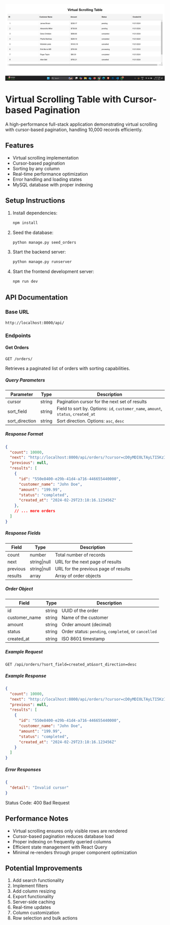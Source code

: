 ![Virtual scrolling table with cursor-based pagination](https://github.com/ask0123/Omara-Full-Stack-Developer-Take-Home-Assignment/blob/316a118e54950a71fc6836d690867adce5314a1f/project/image.jpg)


# Virtual Scrolling Table with Cursor-based Pagination

A high-performance full-stack application demonstrating virtual scrolling with cursor-based pagination, handling 10,000 records efficiently.

## Features

- Virtual scrolling implementation
- Cursor-based pagination
- Sorting by any column
- Real-time performance optimization
- Error handling and loading states
- MySQL database with proper indexing

## Setup Instructions

1. Install dependencies:
   ```bash
   npm install
   ```

2. Seed the database:
   ```bash
   python manage.py seed_orders
   ```

3. Start the backend server:
   ```bash
   python manage.py runserver
   ```

4. Start the frontend development server:
   ```bash
   npm run dev
   ```

## API Documentation

### Base URL
```
http://localhost:8000/api/
```

### Endpoints

#### Get Orders
```http
GET /orders/
```

Retrieves a paginated list of orders with sorting capabilities.

##### Query Parameters

| Parameter | Type | Description |
|-----------|------|-------------|
| cursor | string | Pagination cursor for the next set of results |
| sort_field | string | Field to sort by. Options: `id`, `customer_name`, `amount`, `status`, `created_at` |
| sort_direction | string | Sort direction. Options: `asc`, `desc` |

##### Response Format

```json
{
  "count": 10000,
  "next": "http://localhost:8000/api/orders/?cursor=cD0yMDI0LTAyLTI5KzIzJTNBMTglM0ExNi4xMjM0NTYlMkI=",
  "previous": null,
  "results": [
    {
      "id": "550e8400-e29b-41d4-a716-446655440000",
      "customer_name": "John Doe",
      "amount": "199.99",
      "status": "completed",
      "created_at": "2024-02-29T23:18:16.123456Z"
    },
    // ... more orders
  ]
}
```

##### Response Fields

| Field | Type | Description |
|-------|------|-------------|
| count | number | Total number of records |
| next | string\|null | URL for the next page of results |
| previous | string\|null | URL for the previous page of results |
| results | array | Array of order objects |

##### Order Object

| Field | Type | Description |
|-------|------|-------------|
| id | string | UUID of the order |
| customer_name | string | Name of the customer |
| amount | string | Order amount (decimal) |
| status | string | Order status: `pending`, `completed`, or `cancelled` |
| created_at | string | ISO 8601 timestamp |

##### Example Request

```http
GET /api/orders/?sort_field=created_at&sort_direction=desc
```

##### Example Response

```json
{
  "count": 10000,
  "next": "http://localhost:8000/api/orders/?cursor=cD0yMDI0LTAyLTI5KzIzJTNBMTglM0ExNi4xMjM0NTYlMkI=",
  "previous": null,
  "results": [
    {
      "id": "550e8400-e29b-41d4-a716-446655440000",
      "customer_name": "John Doe",
      "amount": "199.99",
      "status": "completed",
      "created_at": "2024-02-29T23:18:16.123456Z"
    }
  ]
}
```

##### Error Responses

```json
{
  "detail": "Invalid cursor"
}
```

Status Code: 400 Bad Request

## Performance Notes

- Virtual scrolling ensures only visible rows are rendered
- Cursor-based pagination reduces database load
- Proper indexing on frequently queried columns
- Efficient state management with React Query
- Minimal re-renders through proper component optimization

## Potential Improvements

1. Add search functionality
2. Implement filters
3. Add column resizing
4. Export functionality
5. Server-side caching
6. Real-time updates
7. Column customization
8. Row selection and bulk actions
